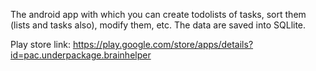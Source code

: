 The android app with which you can create todolists of tasks, sort them (lists and tasks also), modify them, etc. The data are saved into SQLlite.

Play store link:
https://play.google.com/store/apps/details?id=pac.underpackage.brainhelper
